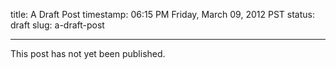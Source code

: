 title: A Draft Post
timestamp: 06:15 PM Friday, March 09, 2012 PST
status: draft
slug: a-draft-post


---

This post has not yet been published.

